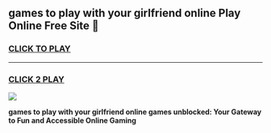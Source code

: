 
## games to play with your girlfriend online Play Online Free Site 👋
<h3>
<a href="https://download.freeplayer.one?title=games_to_play_with_your_girlfriend_online&ref=21F">CLICK TO PLAY</a></h3>
<hr>

<h3>
<a href="https://download.freeplayer.one?title=games_to_play_with_your_girlfriend_online&ref=21F">CLICK 2 PLAY</a>
  
</h3>

<a href="https://download.freeplayer.one?title=games_to_play_with_your_girlfriend_online&ref=21F"><img src="https://cdnb.artstation.com/p/assets/images/images/032/539/853/original/anto-thomas-button-gif.gif"></a>


**games to play with your girlfriend online games unblocked: Your Gateway to Fun and Accessible Online Gaming**

